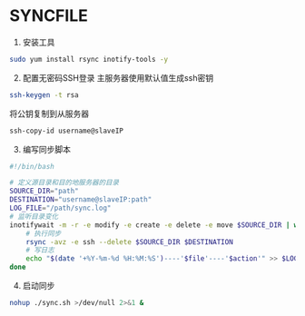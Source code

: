 # SYNCFILE
1. 安装工具
```bash
sudo yum install rsync inotify-tools -y
```
2. 配置无密码SSH登录
主服务器使用默认值生成ssh密钥
```bash
ssh-keygen -t rsa
```
将公钥复制到从服务器
```bash
ssh-copy-id username@slaveIP
```

3. 编写同步脚本
```sh
#!/bin/bash

# 定义源目录和目的地服务器的目录
SOURCE_DIR="path"
DESTINATION="username@slaveIP:path"
LOG_FILE="/path/sync.log"
# 监听目录变化
inotifywait -m -r -e modify -e create -e delete -e move $SOURCE_DIR | while read path action file; do
    # 执行同步
    rsync -avz -e ssh --delete $SOURCE_DIR $DESTINATION
    # 写日志
    echo "$(date '+%Y-%m-%d %H:%M:%S')----'$file'----'$action'" >> $LOG_FILE
done
```  
4. 启动同步
```sh
nohup ./sync.sh >/dev/null 2>&1 &
```
